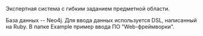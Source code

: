 Экспертная система с гибким заданием предметной области.

База данных -- Neo4j.
Для ввода данных используется DSL, написанный на Ruby.
В папке Example пример ввода ПО "Web-фреймворки".